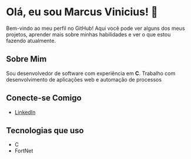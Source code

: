 # Olá, eu sou Marcus Vinicius! 👋

Bem-vindo ao meu perfil no GitHub! Aqui você pode ver alguns dos meus projetos, aprender mais sobre minhas habilidades e ver o que estou fazendo atualmente.

## Sobre Mim

Sou desenvolvedor de software com experiência em **C**. Trabalho com desenvolvimento de aplicações web e automação de processos

## Conecte-se Comigo

- [LinkedIn](https://www.linkedin.com/in/marcus-vinicius-292059252/)

## Tecnologias que uso

- C
- FortNet
